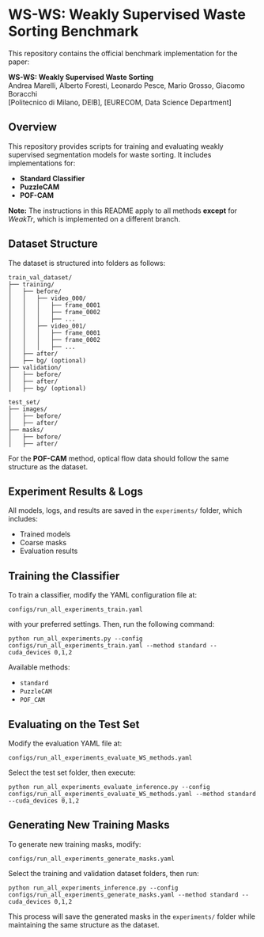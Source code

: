 # WS-WS: Weakly Supervised Waste Sorting Benchmark

This repository contains the official benchmark implementation for the paper:

**WS-WS: Weakly Supervised Waste Sorting**  
Andrea Marelli, Alberto Foresti, Leonardo Pesce, Mario Grosso, Giacomo Boracchi  
[Politecnico di Milano, DEIB], [EURECOM, Data Science Department]

## Overview
This repository provides scripts for training and evaluating weakly supervised segmentation models for waste sorting. It includes implementations for:
- **Standard Classifier**
- **PuzzleCAM**
- **POF-CAM**

**Note:** The instructions in this README apply to all methods **except** for *WeakTr*, which is implemented on a different branch.

## Dataset Structure
The dataset is structured into folders as follows:

```
train_val_dataset/
├── training/
│   ├── before/
│   │   ├── video_000/
│   │   │   ├── frame_0001
│   │   │   ├── frame_0002
│   │   │   ├── ...
│   │   ├── video_001/
│   │   │   ├── frame_0001
│   │   │   ├── frame_0002
│   │   │   ├── ...
│   ├── after/
│   ├── bg/ (optional)
├── validation/
│   ├── before/
│   ├── after/
│   ├── bg/ (optional)

test_set/
├── images/
│   ├── before/
│   ├── after/
├── masks/
│   ├── before/
│   ├── after/
```

For the **POF-CAM** method, optical flow data should follow the same structure as the dataset.

## Experiment Results & Logs
All models, logs, and results are saved in the `experiments/` folder, which includes:
- Trained models
- Coarse masks
- Evaluation results

## Training the Classifier
To train a classifier, modify the YAML configuration file at:
```
configs/run_all_experiments_train.yaml
```
with your preferred settings. Then, run the following command:

```
python run_all_experiments.py --config configs/run_all_experiments_train.yaml --method standard --cuda_devices 0,1,2
```

Available methods:
- `standard`
- `PuzzleCAM`
- `POF_CAM`

## Evaluating on the Test Set
Modify the evaluation YAML file at:
```
configs/run_all_experiments_evaluate_WS_methods.yaml
```
Select the test set folder, then execute:

```
python run_all_experiments_evaluate_inference.py --config configs/run_all_experiments_evaluate_WS_methods.yaml --method standard --cuda_devices 0,1,2
```

## Generating New Training Masks
To generate new training masks, modify:
```
configs/run_all_experiments_generate_masks.yaml
```
Select the training and validation dataset folders, then run:

```
python run_all_experiments_inference.py --config configs/run_all_experiments_generate_masks.yaml --method standard --cuda_devices 0,1,2
```

This process will save the generated masks in the `experiments/` folder while maintaining the same structure as the dataset.

